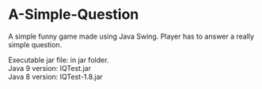 # A-Simple-Question
A simple funny game made using Java Swing. Player has to answer a really simple question.  

Executable jar file: in jar folder.  
Java 9 version: IQTest.jar  
Java 8 version: IQTest-1.8.jar  
